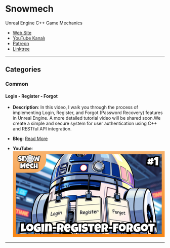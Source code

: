 # Snowmech
Unreal Engine C++ Game Mechanics

- [Web Site](https://snowmech.com/)
- [YouTube Kanalı](https://www.youtube.com/@Snowmechdev)
- [Patreon](https://patreon.com/Snowmech)
- [Linktree](https://linktr.ee/snowmech)

---

## **Categories**

### **Common**

#### **Login - Register - Forgot**

- **Description**: In this video, I walk you through the process of implementing Login, Register, and Forgot (Password Recovery) features in Unreal Engine. A more detailed tutorial video will be shared soon.We create a simple and secure system for user authentication using C++ and RESTful API integration.

- **Blog**: [Read More](https://snowmech.com/2024/11/11/login-register-forgot/)
- **YouTube**: [![Login/Register Tutorial](https://github.com/karakusnurullah/Snowmech/blob/645069ce3e80c10fd9b716520d88a0f5bd10b254/Thumb/LoginRegisterForgot.png)](https://www.youtube.com/watch?v=5b8o-As90x0)

---
